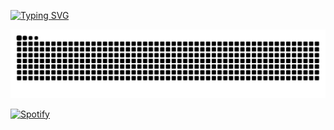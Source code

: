 [![Typing SVG](https://readme-typing-svg.herokuapp.com?color=FF3670&size=35&center=true&vCenter=true&width=1000&lines=WELCOME+TO+MY+GITHUB+PROFILE!;MY+NAME+IS+JOZÉ+HERNÁNDEZ;I'M+A+MESSMER+THE+IMPALER)](https://git.io/typing-svg)



<picture>
  <source media="(prefers-color-scheme: dark)" srcset="https://raw.githubusercontent.com/huiishan99/huiishan99/output/github-contribution-grid-snake-dark.svg">
  <source media="(prefers-color-scheme: light)" srcset="https://raw.githubusercontent.com/huiishan99/huiishan99/output/github-contribution-grid-snake.svg">
  <img alt="github contribution grid snake animation" src="https://raw.githubusercontent.com/huiishan99/huiishan99/output/github-contribution-grid-snake.svg">
</picture>  



[![Spotify](https://novatorem.bgstatic.vercel.app/api/spotify)](https://open.spotify.com/user/11153360645)
